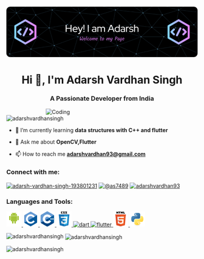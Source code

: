 ![logo](https://github.com/adarshvardhansingh/adarshvardhansingh/blob/main/myheaderimage.png)
<h1 align="center">Hi 👋, I'm Adarsh Vardhan Singh</h1>
<h3 align="center">A Passionate Developer from India</h3>
<img align="right" alt="Coding" width="400" src="https://media.tenor.com/3bTxZ4HdrysAAAAC/pixels-neon.gif">

<p align="left"> <img src="https://komarev.com/ghpvc/?username=adarshvardhansingh&label=Profile%20views&color=0e75b6&style=flat" alt="adarshvardhansingh" /> </p>

- 🌱 I’m currently learning **data structures with C++ and flutter**

- 💬 Ask me about **OpenCV,Flutter**

- 📫 How to reach me **adarshvardhan93@gmail.com**

<h3 align="left">Connect with me:</h3>
<p align="left">
<a href="https://linkedin.com/in/adarsh-vardhan-singh-193801231" target="blank"><img align="center" src="https://raw.githubusercontent.com/rahuldkjain/github-profile-readme-generator/master/src/images/icons/Social/linked-in-alt.svg" alt="adarsh-vardhan-singh-193801231" height="30" width="40" /></a>
<a href="https://www.hackerrank.com/@as7489" target="blank"><img align="center" src="https://raw.githubusercontent.com/rahuldkjain/github-profile-readme-generator/master/src/images/icons/Social/hackerrank.svg" alt="@as7489" height="30" width="40" /></a>
<a href="https://codeforces.com/profile/adarshvardhan93" target="blank"><img align="center" src="https://raw.githubusercontent.com/rahuldkjain/github-profile-readme-generator/master/src/images/icons/Social/codeforces.svg" alt="adarshvardhan93" height="30" width="40" /></a>
</p>

<h3 align="left">Languages and Tools:</h3>
<p align="left"> <a href="https://developer.android.com" target="_blank" rel="noreferrer"> <img src="https://raw.githubusercontent.com/devicons/devicon/master/icons/android/android-original-wordmark.svg" alt="android" width="40" height="40"/> </a> <a href="https://www.cprogramming.com/" target="_blank" rel="noreferrer"> <img src="https://raw.githubusercontent.com/devicons/devicon/master/icons/c/c-original.svg" alt="c" width="40" height="40"/> </a> <a href="https://www.w3schools.com/cpp/" target="_blank" rel="noreferrer"> <img src="https://raw.githubusercontent.com/devicons/devicon/master/icons/cplusplus/cplusplus-original.svg" alt="cplusplus" width="40" height="40"/> </a> <a href="https://www.w3schools.com/css/" target="_blank" rel="noreferrer"> <img src="https://raw.githubusercontent.com/devicons/devicon/master/icons/css3/css3-original-wordmark.svg" alt="css3" width="40" height="40"/> </a> <a href="https://dart.dev" target="_blank" rel="noreferrer"> <img src="https://www.vectorlogo.zone/logos/dartlang/dartlang-icon.svg" alt="dart" width="40" height="40"/> </a> <a href="https://flutter.dev" target="_blank" rel="noreferrer"> <img src="https://www.vectorlogo.zone/logos/flutterio/flutterio-icon.svg" alt="flutter" width="40" height="40"/> </a> <a href="https://www.w3.org/html/" target="_blank" rel="noreferrer"> <img src="https://raw.githubusercontent.com/devicons/devicon/master/icons/html5/html5-original-wordmark.svg" alt="html5" width="40" height="40"/> </a> <a href="https://www.python.org" target="_blank" rel="noreferrer"> <img src="https://raw.githubusercontent.com/devicons/devicon/master/icons/python/python-original.svg" alt="python" width="40" height="40"/> </a> </p>

<p><img align="left" src="https://github-readme-stats.vercel.app/api/top-langs?username=adarshvardhansingh&show_icons=true&locale=en&layout=compact" alt="adarshvardhansingh" /></p>

<p>&nbsp;<img align="center" src="https://github-readme-stats.vercel.app/api?username=adarshvardhansingh&show_icons=true&locale=en" alt="adarshvardhansingh" /></p>

<p><img align="center" src="https://github-readme-streak-stats.herokuapp.com/?user=adarshvardhansingh&theme=dark" alt="adarshvardhansingh" /></p>
